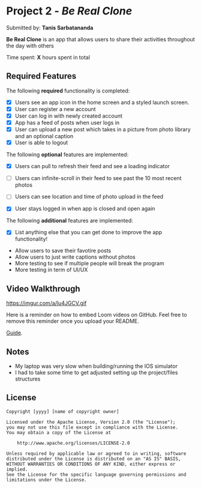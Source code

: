 # Project 2 - *Be Real Clone*

Submitted by: **Tanis Sarbatananda**

**Be Real Clone** is an app that allows users to share their activities throughout the day with others 

Time spent: **X** hours spent in total

## Required Features

The following **required** functionality is completed:

- [x] Users see an app icon in the home screen and a styled launch screen.
- [x] User can register a new account
- [x] User can log in with newly created account
- [x] App has a feed of posts when user logs in
- [X] User can upload a new post which takes in a picture from photo library and an optional caption	
- [x] User is able to logout	
 
The following **optional** features are implemented:

- [X] Users can pull to refresh their feed and see a loading indicator
- [ ] Users can infinite-scroll in their feed to see past the 10 most recent photos
- [ ] Users can see location and time of photo upload in the feed	
- [X] User stays logged in when app is closed and open again	


The following **additional** features are implemented:

- [X] List anything else that you can get done to improve the app functionality!

- Allow users to save their favotire posts
- Allow users to just write captions without photos
- More testing to see if multiple people will break the program
- More testing in term of UI/UX

## Video Walkthrough

https://imgur.com/a/lu4JGCV.gif

Here is a reminder on how to embed Loom videos on GitHub. Feel free to remove this reminder once you upload your README. 

[Guide](https://www.youtube.com/watch?v=GA92eKlYio4).

## Notes

- My laptop was very slow when building/running the IOS simulator
- I had to take some time to get adjusted setting up the project/files structures


## License

    Copyright [yyyy] [name of copyright owner]

    Licensed under the Apache License, Version 2.0 (the "License");
    you may not use this file except in compliance with the License.
    You may obtain a copy of the License at

        http://www.apache.org/licenses/LICENSE-2.0

    Unless required by applicable law or agreed to in writing, software
    distributed under the License is distributed on an "AS IS" BASIS,
    WITHOUT WARRANTIES OR CONDITIONS OF ANY KIND, either express or implied.
    See the License for the specific language governing permissions and
    limitations under the License.
